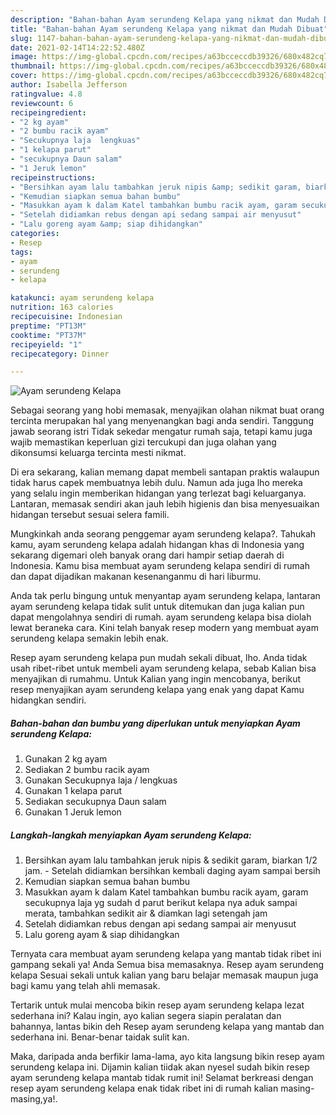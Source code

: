 ```yaml
---
description: "Bahan-bahan Ayam serundeng Kelapa yang nikmat dan Mudah Dibuat"
title: "Bahan-bahan Ayam serundeng Kelapa yang nikmat dan Mudah Dibuat"
slug: 1147-bahan-bahan-ayam-serundeng-kelapa-yang-nikmat-dan-mudah-dibuat
date: 2021-02-14T14:22:52.480Z
image: https://img-global.cpcdn.com/recipes/a63bcceccdb39326/680x482cq70/ayam-serundeng-kelapa-foto-resep-utama.jpg
thumbnail: https://img-global.cpcdn.com/recipes/a63bcceccdb39326/680x482cq70/ayam-serundeng-kelapa-foto-resep-utama.jpg
cover: https://img-global.cpcdn.com/recipes/a63bcceccdb39326/680x482cq70/ayam-serundeng-kelapa-foto-resep-utama.jpg
author: Isabella Jefferson
ratingvalue: 4.8
reviewcount: 6
recipeingredient:
- "2 kg ayam"
- "2 bumbu racik ayam"
- "Secukupnya laja  lengkuas"
- "1 kelapa parut"
- "secukupnya Daun salam"
- "1 Jeruk lemon"
recipeinstructions:
- "Bersihkan ayam lalu tambahkan jeruk nipis &amp; sedikit garam, biarkan 1/2 jam. Setelah didiamkan bersihkan kembali daging ayam sampai bersih"
- "Kemudian siapkan semua bahan bumbu"
- "Masukkan ayam k dalam Katel tambahkan bumbu racik ayam, garam secukupnya laja yg sudah d parut berikut kelapa nya aduk sampai merata, tambahkan sedikit air &amp; diamkan lagi setengah jam"
- "Setelah didiamkan rebus dengan api sedang sampai air menyusut"
- "Lalu goreng ayam &amp; siap dihidangkan"
categories:
- Resep
tags:
- ayam
- serundeng
- kelapa

katakunci: ayam serundeng kelapa 
nutrition: 163 calories
recipecuisine: Indonesian
preptime: "PT13M"
cooktime: "PT37M"
recipeyield: "1"
recipecategory: Dinner

---
```



![Ayam serundeng Kelapa](https://img-global.cpcdn.com/recipes/a63bcceccdb39326/680x482cq70/ayam-serundeng-kelapa-foto-resep-utama.jpg)

Sebagai seorang yang hobi memasak, menyajikan olahan nikmat buat orang tercinta merupakan hal yang menyenangkan bagi anda sendiri. Tanggung jawab seorang istri Tidak sekedar mengatur rumah saja, tetapi kamu juga wajib memastikan keperluan gizi tercukupi dan juga olahan yang dikonsumsi keluarga tercinta mesti nikmat.

Di era  sekarang, kalian memang dapat membeli santapan praktis walaupun tidak harus capek membuatnya lebih dulu. Namun ada juga lho mereka yang selalu ingin memberikan hidangan yang terlezat bagi keluarganya. Lantaran, memasak sendiri akan jauh lebih higienis dan bisa menyesuaikan hidangan tersebut sesuai selera famili. 



Mungkinkah anda seorang penggemar ayam serundeng kelapa?. Tahukah kamu, ayam serundeng kelapa adalah hidangan khas di Indonesia yang sekarang digemari oleh banyak orang dari hampir setiap daerah di Indonesia. Kamu bisa membuat ayam serundeng kelapa sendiri di rumah dan dapat dijadikan makanan kesenanganmu di hari liburmu.

Anda tak perlu bingung untuk menyantap ayam serundeng kelapa, lantaran ayam serundeng kelapa tidak sulit untuk ditemukan dan juga kalian pun dapat mengolahnya sendiri di rumah. ayam serundeng kelapa bisa diolah lewat beraneka cara. Kini telah banyak resep modern yang membuat ayam serundeng kelapa semakin lebih enak.

Resep ayam serundeng kelapa pun mudah sekali dibuat, lho. Anda tidak usah ribet-ribet untuk membeli ayam serundeng kelapa, sebab Kalian bisa menyajikan di rumahmu. Untuk Kalian yang ingin mencobanya, berikut resep menyajikan ayam serundeng kelapa yang enak yang dapat Kamu hidangkan sendiri.

<!--inarticleads1-->

##### Bahan-bahan dan bumbu yang diperlukan untuk menyiapkan Ayam serundeng Kelapa:

1. Gunakan 2 kg ayam
1. Sediakan 2 bumbu racik ayam
1. Gunakan Secukupnya laja / lengkuas
1. Gunakan 1 kelapa parut
1. Sediakan secukupnya Daun salam
1. Gunakan 1 Jeruk lemon




<!--inarticleads2-->

##### Langkah-langkah menyiapkan Ayam serundeng Kelapa:

1. Bersihkan ayam lalu tambahkan jeruk nipis &amp; sedikit garam, biarkan 1/2 jam. - Setelah didiamkan bersihkan kembali daging ayam sampai bersih
1. Kemudian siapkan semua bahan bumbu
1. Masukkan ayam k dalam Katel tambahkan bumbu racik ayam, garam secukupnya laja yg sudah d parut berikut kelapa nya aduk sampai merata, tambahkan sedikit air &amp; diamkan lagi setengah jam
1. Setelah didiamkan rebus dengan api sedang sampai air menyusut
1. Lalu goreng ayam &amp; siap dihidangkan




Ternyata cara membuat ayam serundeng kelapa yang mantab tidak ribet ini gampang sekali ya! Anda Semua bisa memasaknya. Resep ayam serundeng kelapa Sesuai sekali untuk kalian yang baru belajar memasak maupun juga bagi kamu yang telah ahli memasak.

Tertarik untuk mulai mencoba bikin resep ayam serundeng kelapa lezat sederhana ini? Kalau ingin, ayo kalian segera siapin peralatan dan bahannya, lantas bikin deh Resep ayam serundeng kelapa yang mantab dan sederhana ini. Benar-benar taidak sulit kan. 

Maka, daripada anda berfikir lama-lama, ayo kita langsung bikin resep ayam serundeng kelapa ini. Dijamin kalian tiidak akan nyesel sudah bikin resep ayam serundeng kelapa mantab tidak rumit ini! Selamat berkreasi dengan resep ayam serundeng kelapa enak tidak ribet ini di rumah kalian masing-masing,ya!.

